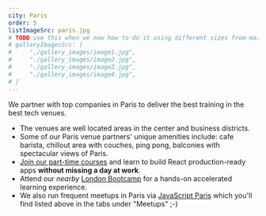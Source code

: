 ```yaml
---
city: Paris
order: 5
listImageSrc: paris.jpg
# TODO use this when we now how to do it using different sizes from markdown images
# galleryImagesSrc: [
#     "./gallery_images/image1.jpg",
#     "./gallery_images/image2.jpg",
#     "./gallery_images/image3.jpg",
#     "./gallery_images/image4.jpg",
# ]
---
```


We partner with top companies in Paris to deliver the best training in the best tech venues.

- The venues are well located areas in the center and business districts.
- Some of our Paris venue partners' unique amenities include: cafe barista, chillout area with couches, ping pong, balconies with spectacular views of Paris.
- [Join our part-time courses](/react/training/part-time-course/paris) and learn to build React production-ready apps **without missing a day at work**.
- Attend our _nearby_ [London Bootcamp](/react/training/bootcamp/london) for a hands-on accelerated learning experience.
- We also run frequent meetups in Paris via [JavaScript Paris](https://www.meetup.com/JavaScript-Paris/) which you'll find listed above in the tabs under "Meetups" ;-)
